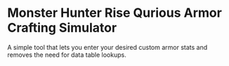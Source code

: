 # Monster Hunter Rise Qurious Armor Crafting Simulator

A simple tool that lets you enter your desired custom armor stats and removes the need for data table lookups.